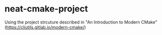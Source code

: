 # neat-cmake-project
Using the project strcuture described in "An Introduction to Modern CMake" (https://cliutils.gitlab.io/modern-cmake/)

